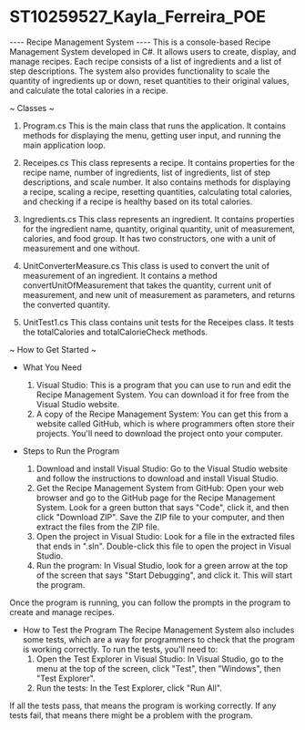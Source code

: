 # ST10259527_Kayla_Ferreira_POE
---- Recipe Management System ----
This is a console-based Recipe Management System developed in C#. It allows users to create, display, and manage recipes. Each recipe consists of a list of ingredients and a list of step descriptions. The system also provides functionality to scale the quantity of ingredients up or down, reset quantities to their original values, and calculate the total calories in a recipe.

~ Classes ~
  1. Program.cs
      This is the main class that runs the application. It contains methods for displaying the menu, getting user input, and running the main application loop.
     
  2. Receipes.cs
      This class represents a recipe. It contains properties for the recipe name, number of ingredients, list of ingredients, list of step descriptions, and scale number. It also contains methods for displaying a       recipe, scaling a recipe, resetting quantities, calculating total calories, and checking if a recipe is healthy based on its total calories.
     
  3. Ingredients.cs
      This class represents an ingredient. It contains properties for the ingredient name, quantity, original quantity, unit of measurement, calories, and food group. It has two constructors, one with a unit of         measurement and one without.
     
  4. UnitConverterMeasure.cs
      This class is used to convert the unit of measurement of an ingredient. It contains a method convertUnitOfMeasurement that takes the quantity, current unit of measurement, and new unit of measurement as           parameters, and returns the converted quantity.
     
  5. UnitTest1.cs
      This class contains unit tests for the Receipes class. It tests the totalCalories and totalCalorieCheck methods.

~ How to Get Started ~

- What You Need
  1.	Visual Studio: This is a program that you can use to run and edit the Recipe Management System. You can download it for free from the Visual Studio website.
  2.	A copy of the Recipe Management System: You can get this from a website called GitHub, which is where programmers often store their projects. You'll need to download the project onto your computer.
     
- Steps to Run the Program
  1.	Download and install Visual Studio: Go to the Visual Studio website and follow the instructions to download and install Visual Studio.
  2.	Get the Recipe Management System from GitHub: Open your web browser and go to the GitHub page for the Recipe Management System. Look for a green button that says "Code", click it, and then click "Download           ZIP". Save the ZIP file to your computer, and then extract the files from the ZIP file.
  3.	Open the project in Visual Studio: Look for a file in the extracted files that ends in ".sln". Double-click this file to open the project in Visual Studio.
  4.	Run the program: In Visual Studio, look for a green arrow at the top of the screen that says "Start Debugging", and click it. This will start the program.
     
Once the program is running, you can follow the prompts in the program to create and manage recipes.

- How to Test the Program
The Recipe Management System also includes some tests, which are a way for programmers to check that the program is working correctly. To run the tests, you'll need to:
  1.	Open the Test Explorer in Visual Studio: In Visual Studio, go to the menu at the top of the screen, click "Test", then "Windows", then "Test Explorer".
  2.	Run the tests: In the Test Explorer, click "Run All".
     
If all the tests pass, that means the program is working correctly. If any tests fail, that means there might be a problem with the program.

